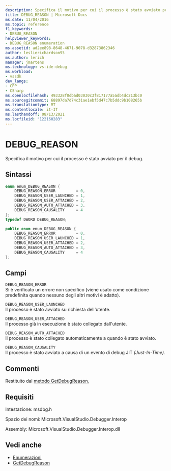 ```yaml
---
description: Specifica il motivo per cui il processo è stato avviato per il debug.
title: DEBUG_REASON | Microsoft Docs
ms.date: 11/04/2016
ms.topic: reference
f1_keywords:
- DEBUG_REASON
helpviewer_keywords:
- DEBUG_REASON enumeration
ms.assetid: ad2ee898-8648-4671-9078-d32873862346
author: leslierichardson95
ms.author: lerich
manager: jmartens
ms.technology: vs-ide-debug
ms.workload:
- vssdk
dev_langs:
- CPP
- CSharp
ms.openlocfilehash: 493328f0dbad03030c3f817177a5adb4dc213bc0
ms.sourcegitcommit: 68897da7d74c31ae1ebf5d47c7b5ddc9b108265b
ms.translationtype: MT
ms.contentlocale: it-IT
ms.lasthandoff: 08/13/2021
ms.locfileid: "122160283"
---
```

# <a name="debug_reason"></a>DEBUG_REASON
Specifica il motivo per cui il processo è stato avviato per il debug.

## <a name="syntax"></a>Sintassi

```cpp
enum enum_DEBUG_REASON {
    DEBUG_REASON_ERROR         = 0,
    DEBUG_REASON_USER_LAUNCHED = 1,
    DEBUG_REASON_USER_ATTACHED = 2,
    DEBUG_REASON_AUTO_ATTACHED = 3,
    DEBUG_REASON_CAUSALITY     = 4
};
typedef DWORD DEBUG_REASON;
```

```csharp
public enum enum_DEBUG_REASON {
    DEBUG_REASON_ERROR         = 0,
    DEBUG_REASON_USER_LAUNCHED = 1,
    DEBUG_REASON_USER_ATTACHED = 2,
    DEBUG_REASON_AUTO_ATTACHED = 3,
    DEBUG_REASON_CAUSALITY     = 4
};
```

## <a name="fields"></a>Campi
`DEBUG_REASON_ERROR`\
Si è verificato un errore non specifico (viene usato come condizione predefinita quando nessuno degli altri motivi è adatto).

`DEBUG_REASON_USER_LAUNCHED`\
Il processo è stato avviato su richiesta dell'utente.

`DEBUG_REASON_USER_ATTACHED`\
Il processo già in esecuzione è stato collegato dall'utente.

`DEBUG_REASON_AUTO_ATTACHED`\
Il processo è stato collegato automaticamente a quando è stato avviato.

`DEBUG_REASON_CAUSALITY`\
Il processo è stato avviato a causa di un evento di debug JIT *(Just-In-Time).*

## <a name="remarks"></a>Commenti
Restituito dal [metodo GetDebugReason.](../../../extensibility/debugger/reference/idebugprocess3-getdebugreason.md)

## <a name="requirements"></a>Requisiti
Intestazione: msdbg.h

Spazio dei nomi: Microsoft.VisualStudio.Debugger.Interop

Assembly: Microsoft.VisualStudio.Debugger.Interop.dll

## <a name="see-also"></a>Vedi anche
- [Enumerazioni](../../../extensibility/debugger/reference/enumerations-visual-studio-debugging.md)
- [GetDebugReason](../../../extensibility/debugger/reference/idebugprocess3-getdebugreason.md)
